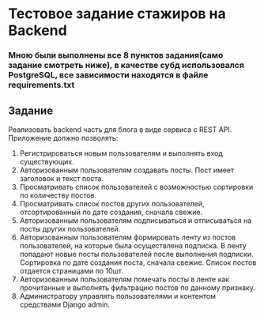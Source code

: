 # Тестовое задание стажиров на Backend

### Мною были выполнены все 8 пунктов задания(само задание смотреть ниже), в качестве субд использовался PostgreSQL, все зависимости находятся в файле requirements.txt

## Задание
Реализовать backend часть для блога в виде сервиса с REST API. Приложение должно
позволять:
1. Регистрироваться новым пользователям и выполнять вход существующих.
2. Авторизованным пользователям создавать посты. Пост имеет заголовок и текст
поста.
3. Просматривать список пользователей с возможностью сортировки по количеству
постов.
4. Просматривать список постов других пользователей, отсортированный по дате
создания, сначала свежие.
5. Авторизованным пользователям подписываться и отписываться на посты других
пользователей.
6. Авторизованным пользователям формировать ленту из постов пользователей, на
которые была осуществлена подписка. В ленту попадают новые посты
пользователей после выполнения подписки. Сортировка по дате создания поста,
сначала свежие. Список постов отдается страницами по 10шт.
7. Авторизованным пользователям помечать посты в ленте как прочитанные и
выполнять фильтрацию постов по данному признаку.
8. Администратору управлять пользователями и контентом средствами Django admin.
